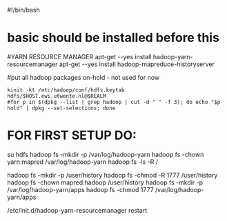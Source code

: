 #!/bin/bash

# basic should be installed before this

#YARN RESOURCE MANAGER
apt-get --yes install hadoop-yarn-resourcemanager
apt-get --yes install hadoop-mapreduce-historyserver

#put all hadoop packages on-hold - not used for now
  
    kinit -kt /etc/hadoop/conf/hdfs.keytab hdfs/$HOST.ewi.utwente.nl@$REALM
    #for p in $(dpkg --list | grep hadoop | cut -d " " -f 3); do echo "$p hold" | dpkg --set-selections; done

# FOR FIRST SETUP DO:
su hdfs
hadoop fs -mkdir -p /var/log/hadoop-yarn
hadoop fs -chown yarn:mapred /var/log/hadoop-yarn
hadoop fs -ls -R /

hadoop fs -mkdir -p /user/history
hadoop fs -chmod -R 1777 /user/history
hadoop fs -chown mapred:hadoop /user/history
hadoop fs -mkdir -p /var/log/hadoop-yarn/apps
hadoop fs -chmod 1777 /var/log/hadoop-yarn/apps

/etc/init.d/hadoop-yarn-resourcemanager restart

